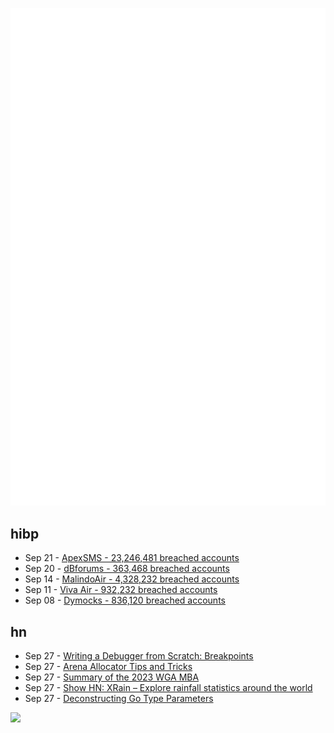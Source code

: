 ![Metrics](https://raw.githubusercontent.com/phixion/phixion/master/metrics.svg)

## hibp

<!--
for https://github.com/phixion/phixion/blob/main/.github/workflows/feeds.yml
-->
<!--START_SECTION:haveibeenpwnd-->
- Sep 21 - [ApexSMS - 23,246,481 breached accounts](https://haveibeenpwned.com/PwnedWebsites#ApexSMS)
- Sep 20 - [dBforums - 363,468 breached accounts](https://haveibeenpwned.com/PwnedWebsites#dBforums)
- Sep 14 - [MalindoAir - 4,328,232 breached accounts](https://haveibeenpwned.com/PwnedWebsites#MalindoAir)
- Sep 11 - [Viva Air - 932,232 breached accounts](https://haveibeenpwned.com/PwnedWebsites#VivaAir)
- Sep 08 - [Dymocks - 836,120 breached accounts](https://haveibeenpwned.com/PwnedWebsites#Dymocks)
<!--END_SECTION:haveibeenpwnd-->

## hn

<!--
for https://github.com/phixion/phixion/blob/main/.github/workflows/feeds.yml
-->
<!--START_SECTION:hn-->
- Sep 27 - [Writing a Debugger from Scratch: Breakpoints](https://www.timdbg.com/posts/writing-a-debugger-from-scratch-part-5/)
- Sep 27 - [Arena Allocator Tips and Tricks](https://nullprogram.com/blog/2023/09/27/)
- Sep 27 - [Summary of the 2023 WGA MBA](https://www.wgacontract2023.org/the-campaign/summary-of-the-2023-wga-mba)
- Sep 27 - [Show HN: XRain – Explore rainfall statistics around the world](https://xrain.info/data/)
- Sep 27 - [Deconstructing Go Type Parameters](https://go.dev/blog/deconstructing-type-parameters)
<!--END_SECTION:hn-->

<!--
for https://yhype.me
-->
![](https://hit.yhype.me/github/profile?user_id=13013670)
